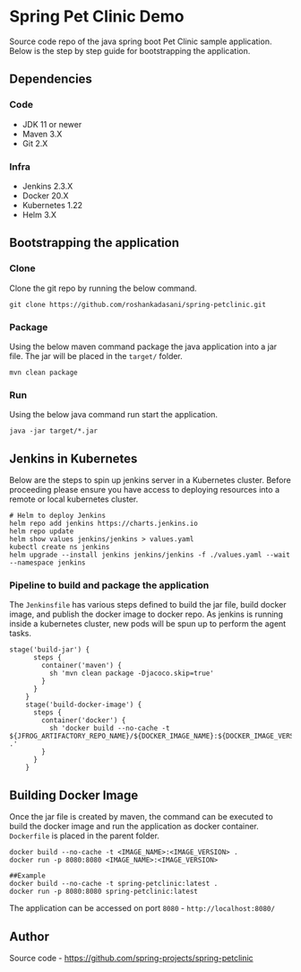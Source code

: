 # Spring Pet Clinic Demo

Source code repo of the java spring boot Pet Clinic sample application. Below is the step by step guide for bootstrapping the application.

## Dependencies
### Code
- JDK 11 or newer
- Maven 3.X
- Git 2.X
### Infra
- Jenkins 2.3.X
- Docker 20.X
- Kubernetes 1.22
- Helm 3.X
  

## Bootstrapping the application
### Clone
Clone the git repo by running the below command.
```
git clone https://github.com/roshankadasani/spring-petclinic.git
```

### Package
Using the below maven command package the java application into a jar file. The jar will be placed in the `target/` folder. 
```
mvn clean package
```

### Run
Using the below java command run start the application.
```
java -jar target/*.jar
```

## Jenkins in Kubernetes
Below are the steps to spin up jenkins server in a Kubernetes cluster. Before proceeding please ensure you have access to deploying resources into a remote or local kubernetes cluster.

```
# Helm to deploy Jenkins
helm repo add jenkins https://charts.jenkins.io
helm repo update
helm show values jenkins/jenkins > values.yaml
kubectl create ns jenkins
helm upgrade --install jenkins jenkins/jenkins -f ./values.yaml --wait --namespace jenkins
```

### Pipeline to build and package the application
The `Jenkinsfile` has various steps defined to build the jar file, build docker image, and publish the docker image to docker repo. As jenkins is running inside a kubernetes cluster, new pods will be spun up to perform the agent tasks.

```
stage('build-jar') {
      steps {
        container('maven') {
          sh 'mvn clean package -Djacoco.skip=true'
        }
      }
    }
    stage('build-docker-image') {
      steps {
        container('docker') {
          sh 'docker build --no-cache -t ${JFROG_ARTIFACTORY_REPO_NAME}/${DOCKER_IMAGE_NAME}:${DOCKER_IMAGE_VERSION_MAIN}.$BUILD_NUMBER .'
        }
      }
    }
```

## Building Docker Image
Once the jar file is created by maven, the command can be executed to build the docker image and run the application as docker container. `Dockerfile` is placed in the parent folder.

```
docker build --no-cache -t <IMAGE_NAME>:<IMAGE_VERSION> .
docker run -p 8080:8080 <IMAGE_NAME>:<IMAGE_VERSION>

##Example
docker build --no-cache -t spring-petclinic:latest .
docker run -p 8080:8080 spring-petclinic:latest
```

The application can be accessed on port `8080` - `http://localhost:8080/`


## Author
Source code - https://github.com/spring-projects/spring-petclinic

